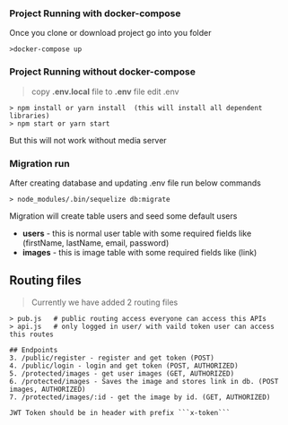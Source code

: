 ### Project Running with docker-compose
Once you clone or download project go into you folder

```
>docker-compose up
```

### Project Running without docker-compose
>copy **.env.local** file to **.env** file
>edit .env
```
> npm install or yarn install  (this will install all dependent libraries)
> npm start or yarn start
```
But this will not work without media server

### Migration run
After creating database and updating .env file run below commands
```
> node_modules/.bin/sequelize db:migrate
```
Migration will create table users and seed some default users
* **users** - this is normal user table with some required fields like (firstName, lastName, email, password)
* **images** - this is image table with some required fields like (link)

## Routing files
> Currently we have added 2 routing files 
```
> pub.js   # public routing access everyone can access this APIs
> api.js   # only logged in user/ with vaild token user can access this routes

## Endpoints
3. /public/register - register and get token (POST)
4. /public/login - login and get token (POST, AUTHORIZED)
5. /protected/images - get user images (GET, AUTHORIZED)
6. /protected/images - Saves the image and stores link in db. (POST images, AUTHORIZED)
7. /protected/images/:id - get the image by id. (GET, AUTHORIZED)

JWT Token should be in header with prefix ```x-token```